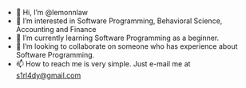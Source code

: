 - 👋 Hi, I’m @lemonnlaw
- 👀 I’m interested in Software Programming, Behavioral Science, Accounting and Finance
- 🌱 I’m currently learning Software Programming as a beginner.
- 💞️ I’m looking to collaborate on someone who has experience about Software Programming.
- 📫 How to reach me is very simple. Just e-mail me at s1rl4dy@gmail.com

